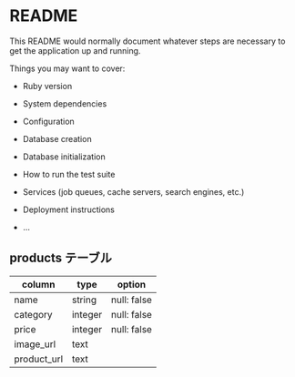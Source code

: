 # README

This README would normally document whatever steps are necessary to get the
application up and running.

Things you may want to cover:

* Ruby version

* System dependencies

* Configuration

* Database creation

* Database initialization

* How to run the test suite

* Services (job queues, cache servers, search engines, etc.)

* Deployment instructions

* ...

## products テーブル

| column      | type    | option      |
| ----------- | ------- | ----------- |
| name        | string  | null: false |
| category    | integer | null: false |
| price       | integer | null: false |
| image_url   | text    |             |
| product_url | text    |             |

